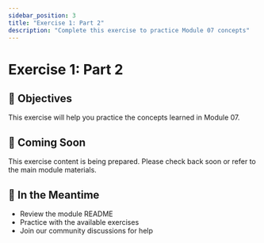 ```yaml
---
sidebar_position: 3
title: "Exercise 1: Part 2"
description: "Complete this exercise to practice Module 07 concepts"
---
```


# Exercise 1: Part 2

## 🎯 Objectives

This exercise will help you practice the concepts learned in Module 07.

## 📝 Coming Soon

This exercise content is being prepared. Please check back soon or refer to the main module materials.

## 🚀 In the Meantime

- Review the module README
- Practice with the available exercises
- Join our community discussions for help
